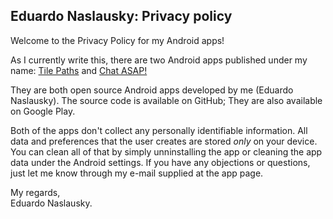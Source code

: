 ## Eduardo Naslausky: Privacy policy

Welcome to the Privacy Policy for my Android apps!

As I currently write this, there are two Android apps published under my name: [Tile Paths](https://play.google.com/store/apps/details?id=com.naslausky.tile_paths&hl=pt_BR&gl=US) and [Chat ASAP!](https://play.google.com/store/apps/details?id=com.naslausky.chat_asap&hl=pt_BR&gl=US)

They are both open source Android apps developed by me (Eduardo Naslausky). 
The source code is available on GitHub; 
They are also available on Google Play.

Both of the apps don't collect any personally identifiable information. 
All data and preferences that the user creates are stored *only* on your device. 
You can clean all of that by simply unninstalling the app or cleaning the app data under the Android settings.
If you have any objections or questions, just let me know through my e-mail supplied at the app page.

My regards,  
Eduardo Naslausky.
